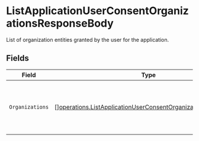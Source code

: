# ListApplicationUserConsentOrganizationsResponseBody

List of organization entities granted by the user for the application.


## Fields

| Field                                                                                                                                              | Type                                                                                                                                               | Required                                                                                                                                           | Description                                                                                                                                        |
| -------------------------------------------------------------------------------------------------------------------------------------------------- | -------------------------------------------------------------------------------------------------------------------------------------------------- | -------------------------------------------------------------------------------------------------------------------------------------------------- | -------------------------------------------------------------------------------------------------------------------------------------------------- |
| `Organizations`                                                                                                                                    | [][operations.ListApplicationUserConsentOrganizationsOrganization](../../models/operations/listapplicationuserconsentorganizationsorganization.md) | :heavy_check_mark:                                                                                                                                 | A list of organization entities granted by the user for the application.                                                                           |